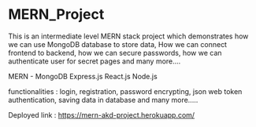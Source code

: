 # MERN_Project

This is an intermediate level MERN stack project which demonstrates how we can use MongoDB database to store data, How we can connect frontend to backend, how we can secure passwords, how we can authenticate user for secret pages and many more....

MERN - MongoDB Express.js React.js Node.js

functionalities : login, registration, password encrypting, json web token authentication, saving data in database and many more.....

Deployed link : https://mern-akd-project.herokuapp.com/ 
